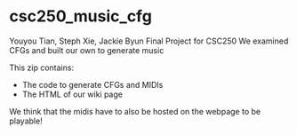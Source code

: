 # csc250_music_cfg
Youyou Tian, Steph Xie, Jackie Byun
Final Project for CSC250
We examined CFGs and built our own to generate music

This zip contains: 
- The code to generate CFGs and MIDIs
- The HTML of our wiki page

We think that the midis have to also be hosted on the webpage to be
playable!